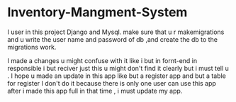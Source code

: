 # Inventory-Mangment-System

I user in this project Django and Mysql.
make sure that u r makemigrations and u write the user name and password of db ,and create the db to the migrations work.

I made a changes u might confuse with it like i but in fornt-end in responsible i but reciver just this u might don't find it clearly but i must tell u .
I hope u made an update in this app like but a register app and but a table for register I don't do it because there is only one user can use this app after i made this app full in that time ,
i must update my app.
